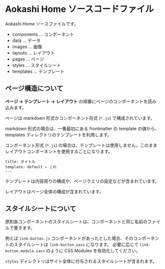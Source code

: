 # Aokashi Home ソースコードファイル
Aokashi Home ソースファイルです。

- components ... コンポーネント
- data ... データ
- images ... 画像
- layouts ... レイアウト
- pages ... ページ
- styles ... スタイルシート
- templates ... テンプレート

## ページ構造について
**ページ → テンプレート → レイアウト** の順番にページのコンポーネントを読み込みます。

ページは markdown 形式かコンポーネント形式 (`*.js`) で構成されています。

markdown 形式の場合は、一番最初にある frontmatter の template の値から、 templates ディレクトリのテンプレートを利用します。

コンポーネント形式 (`*.js`) の場合は、テンプレートは使用しません。このままレイアウトコンポーネントを使用することになります。

```
title: タイトル
template: default ← これ
---
```

テンプレートは内容周りの構成や、ページクエリの設定などが含まれています。

レイアウトはページ全体の構成が含まれています。

## スタイルシートについて
原則各コンポーネントのスタイルシートは、コンポーネントと同じ名前のファイルで書きます。

例えば `link-button.js` コンポーネントがあったとした場合、そのコンポーネントのスタイルシートは `link-button.sass` になります。
必要に応じて `link-button.module.sass` のように CSS Modules を有効化してください。

`styles` ディレクトリはサイト全体に付与されるスタイルシートが含まれます。
